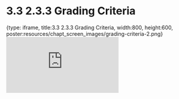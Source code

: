 # 3.3 2.3.3 Grading Criteria
 
{type: iframe, title:3.3 2.3.3 Grading Criteria, width:800, height:600, poster:resources/chapt_screen_images/grading-criteria-2.png}
![](https://vgaysin1.github.io/CURE-MicrobialMysteries-test/grading-criteria-2.html)
 

 

